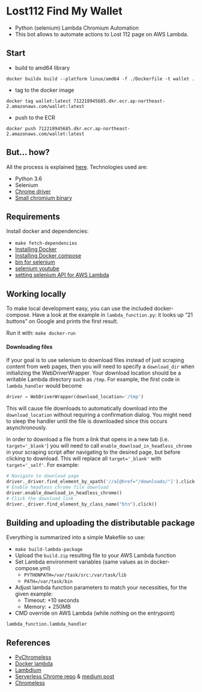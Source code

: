 # Lost112 Find My Wallet
* Python (selenium) Lambda Chromium Automation
* This bot allows to automate actions to Lost 112 page on AWS Lambda.

## Start
* build to amd64 library
```
docker buildx build --platform linux/amd64 -f ./Dockerfile -t wallet .
```
* tag to the docker image
```
docker tag wallet:latest 712218945685.dkr.ecr.ap-northeast-2.amazonaws.com/wallet:latest
```
* push to the ECR
```
docker push 712218945685.dkr.ecr.ap-northeast-2.amazonaws.com/wallet:latest
```

## But... how?

All the process is explained [here](https://medium.com/21buttons-tech/crawling-thousands-of-products-using-aws-lambda-80332e259de1). Technologies used are:
* Python 3.6
* Selenium
* [Chrome driver](https://sites.google.com/a/chromium.org/chromedriver/)
* [Small chromium binary](https://github.com/adieuadieu/serverless-chrome/releases)

## Requirements

Install docker and dependencies:

* `make fetch-dependencies`
* [Installing Docker](https://docs.docker.com/engine/installation/#get-started)
* [Installing Docker compose](https://docs.docker.com/compose/install/#install-compose)
* [bin for selenium](https://github.com/soumilshah1995/Selenium-on-AWS-Lambda-Python3.7/blob/main/chrome_headless_lambda_layer.sh)
* [selenium youtube](https://www.youtube.com/watch?v=jWqbYiHudt8)
* [setting selenium API for AWS Lambda](https://dev.to/awscommunity-asean/creating-an-api-that-runs-selenium-via-aws-lambda-3ck3)

## Working locally

To make local development easy, you can use the included docker-compose. 
Have a look at the example in `lambda_function.py`: it looks up “21 buttons” on Google and prints the first result. 

Run it with: `make docker-run`

#### Downloading files

If your goal is to use selenium to download files instead of just scraping content from web pages, then
you will need to specify a `download_dir` when initializing the WebDriverWrapper. Your download location 
should be a writable Lambda directory such as `/tmp`. For example, the first code in 
`lambda_handler` would become 

```python
driver = WebDriverWrapper(download_location='/tmp')
```

This will cause file downloads to automatically download into the `download_location` without 
requiring a confirmation dialog. You might need to sleep the handler until the file is downloaded
since this occurs asynchronously.

In order to download a file from a link that opens in a new tab (i.e. `target='_blank'`) you will need to 
call `enable_download_in_headless_chrome` in your scraping script after navigating to the desired page, but before
clicking to download. This will replace all `target='_blank'` with `target='_self'`. For example:

```python
# Navigate to download page
driver._driver.find_element_by_xpath('//a[@href="/downloads/"]').click()
# Enable headless chrome file download
driver.enable_download_in_headless_chrome()
# Click the download link
driver._driver.find_element_by_class_name("btn").click()
```

## Building and uploading the distributable package

Everything is summarized into a simple Makefile so use:

* `make build-lambda-package`
* Upload the `build.zip` resulting file to your AWS Lambda function
* Set Lambda environment variables (same values as in docker-compose.yml)
    * `PYTHONPATH=/var/task/src:/var/task/lib`
    * `PATH=/var/task/bin`
* Adjust lambda function parameters to match your necessities, for the given example:
    * Timeout: +10 seconds
    * Memory: + 250MB 
* CMD override on AWS Lambda (while nothing on the entrypoint)
```
lambda_function.lambda_handler
```

## References
* [PyChromeless](https://github.com/jairovadillo/pychromeless)
* [Docker lambda](https://github.com/lambci/docker-lambda)
* [Lambdium](https://github.com/smithclay/lambdium)
* [Serverless Chrome repo](https://github.com/adieuadieu/serverless-chrome) & [medium post](https://medium.com/@marco.luethy/running-headless-chrome-on-aws-lambda-fa82ad33a9eb)
* [Chromeless](https://github.com/graphcool/chromeless)
